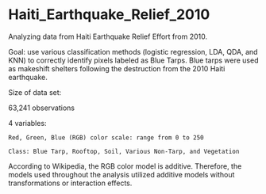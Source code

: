 # Haiti_Earthquake_Relief_2010

Analyzing data from Haiti Earthquake Relief Effort from 2010.

Goal: use various classification methods (logistic regression, LDA, QDA, and KNN) to correctly identify pixels labeled as Blue Tarps.
Blue tarps were used as makeshift shelters following the destruction from the 2010 Haiti earthquake.

Size of data set:

63,241 observations

4 variables:

    Red, Green, Blue (RGB) color scale: range from 0 to 250
    
    Class: Blue Tarp, Rooftop, Soil, Various Non-Tarp, and Vegetation

According to Wikipedia, the RGB color model is additive. Therefore, the models used throughout the analysis utilized additive models without transformations or interaction effects.
